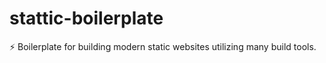 # stattic-boilerplate
⚡ Boilerplate for building modern static websites utilizing many build tools.
